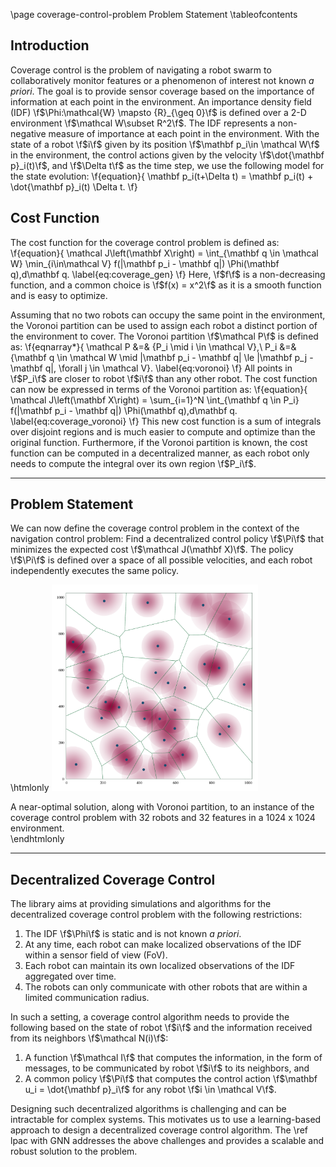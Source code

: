\page coverage-control-problem Problem Statement
\tableofcontents

## Introduction
Coverage control is the problem of navigating a robot swarm to collaboratively monitor features or a phenomenon of interest not known _a priori_.
The goal is to provide sensor coverage based on the importance of information at each point in the environment.
An importance density field (IDF) \f$\Phi:\mathcal{W} \mapsto {R}_{\geq 0}\f$ is defined over a 2-D environment \f$\mathcal W\subset  R^2\f$.
The IDF represents a non-negative measure of importance at each point in the environment.
With the state of a robot \f$i\f$ given by its position \f$\mathbf p_i\in \mathcal W\f$ in the environment, the control actions given by the velocity \f$\dot{\mathbf p}_i(t)\f$, and \f$\Delta t\f$ as the time step, we use the following model for the state evolution:
\f{equation}{
\mathbf p_i(t+\Delta t) = \mathbf p_i(t) + \dot{\mathbf p}_i(t) \Delta t.
\f}

## Cost Function
The cost function for the coverage control problem is defined as:
\f{equation}{
	\mathcal J\left(\mathbf X\right) = \int_{\mathbf q \in \mathcal W} \min_{i\in\mathcal V}  f(\|\mathbf p_i - \mathbf q\|) \Phi(\mathbf q)\,d\mathbf q.
	\label{eq:coverage_gen}
\f}
Here, \f$f\f$ is a non-decreasing function, and a common choice is \f$f(x) = x^2\f$ as it is a smooth function and is easy to optimize.


Assuming that no two robots can occupy the same point in the environment, the Voronoi partition can be used to assign each robot a distinct portion of the environment to cover.
The Voronoi partition \f$\mathcal P\f$ is defined as:
\f{eqnarray*}{
    \mathcal P &=& \{P_i \mid i \in \mathcal V\},\\
                  P_i &=& \{\mathbf q \in \mathcal W \mid \|\mathbf p_i - \mathbf q\| \le \|\mathbf p_j - \mathbf q\|, \forall j \in \mathcal V\}.
                  \label{eq:voronoi}
\f}
All points in \f$P_i\f$ are closer to robot \f$i\f$ than any other robot.
The cost function can now be expressed in terms of the Voronoi partition as:
\f{equation}{
	\mathcal J\left(\mathbf X\right) = \sum_{i=1}^N \int_{\mathbf q \in P_i} f(\|\mathbf p_i - \mathbf q\|) \Phi(\mathbf q)\,d\mathbf q.
	\label{eq:coverage_voronoi}
\f}
This new cost function is a sum of integrals over disjoint regions and is much easier to compute and optimize than the original function.
Furthermore, if the Voronoi partition is known, the cost function can be computed in a decentralized manner, as each robot only needs to compute the integral over its own region \f$P_i\f$.

---
## Problem Statement
We can now define the coverage control problem in the context of the navigation control problem:
Find a decentralized control policy \f$\Pi\f$ that minimizes the expected cost \f$\mathcal J(\mathbf X)\f$.
The policy \f$\Pi\f$ is defined over a space of all possible velocities, and each robot independently executes the same policy.

\htmlonly
<img class="center" style="width: 20vw; min-width: 330px; margin-left: auto; margin-right: auto;" src="coveragecontrol_global.png"/>
<figcaption>A near-optimal solution, along with Voronoi partition, to an instance of the coverage control problem with 32 robots and 32 features in a 1024 x 1024 environment.</figcaption>
\endhtmlonly

---

## Decentralized Coverage Control
The library aims at providing simulations and algorithms for the decentralized coverage control problem with the following restrictions:
1. The IDF \f$\Phi\f$ is static and is not known _a priori_.
2. At any time, each robot can make localized observations of the IDF within a sensor field of view (FoV).
3. Each robot can maintain its own localized observations of the IDF aggregated over time.
4. The robots can only communicate with other robots that are within a limited communication radius.

In such a setting, a coverage control algorithm needs to provide the following based on the state of robot \f$i\f$ and the information received from its neighbors \f$\mathcal N(i)\f$:
1. A function \f$\mathcal I\f$ that computes the information, in the form of messages, to be communicated by robot \f$i\f$ to its neighbors, and 
2. A common policy \f$\Pi\f$ that computes the control action \f$\mathbf u_i = \dot{\mathbf p}_i\f$ for any robot \f$i \in \mathcal V\f$.

Designing such decentralized algorithms is challenging and can be intractable for complex systems.
This motivates us to use a learning-based approach to design a decentralized coverage control algorithm.
The \ref lpac with GNN addresses the above challenges and provides a scalable and robust solution to the problem.
